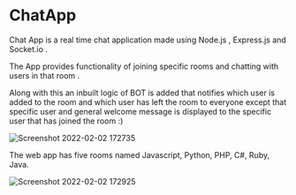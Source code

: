# ChatApp

Chat App is a real time chat application made using Node.js , Express.js and Socket.io . 

The App provides functionality of joining specific rooms and chatting with users in that room .

Along with this an inbuilt logic of BOT is added that notifies which user is added to the room and which user has left the room to everyone except that specific user and general welcome message is displayed to the specific user that has joined the room :)

![Screenshot 2022-02-02 172735](https://user-images.githubusercontent.com/81703477/152149641-facd75b1-5b98-4dbd-8299-b2667c544751.png)

The web app has five rooms named Javascript, Python, PHP, C#, Ruby, Java.

![Screenshot 2022-02-02 172925](https://user-images.githubusercontent.com/81703477/152149652-5a191b44-6c92-42ec-9cee-4796710d8759.png)
